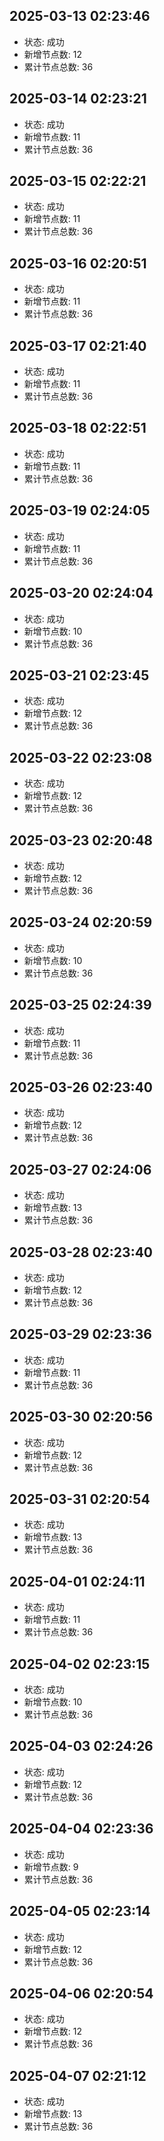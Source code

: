 
## 2025-03-13 02:23:46
- 状态: 成功
- 新增节点数: 12
- 累计节点总数: 36

## 2025-03-14 02:23:21
- 状态: 成功
- 新增节点数: 11
- 累计节点总数: 36

## 2025-03-15 02:22:21
- 状态: 成功
- 新增节点数: 11
- 累计节点总数: 36

## 2025-03-16 02:20:51
- 状态: 成功
- 新增节点数: 11
- 累计节点总数: 36

## 2025-03-17 02:21:40
- 状态: 成功
- 新增节点数: 11
- 累计节点总数: 36

## 2025-03-18 02:22:51
- 状态: 成功
- 新增节点数: 11
- 累计节点总数: 36

## 2025-03-19 02:24:05
- 状态: 成功
- 新增节点数: 11
- 累计节点总数: 36

## 2025-03-20 02:24:04
- 状态: 成功
- 新增节点数: 10
- 累计节点总数: 36

## 2025-03-21 02:23:45
- 状态: 成功
- 新增节点数: 12
- 累计节点总数: 36

## 2025-03-22 02:23:08
- 状态: 成功
- 新增节点数: 12
- 累计节点总数: 36

## 2025-03-23 02:20:48
- 状态: 成功
- 新增节点数: 12
- 累计节点总数: 36

## 2025-03-24 02:20:59
- 状态: 成功
- 新增节点数: 10
- 累计节点总数: 36

## 2025-03-25 02:24:39
- 状态: 成功
- 新增节点数: 11
- 累计节点总数: 36

## 2025-03-26 02:23:40
- 状态: 成功
- 新增节点数: 12
- 累计节点总数: 36

## 2025-03-27 02:24:06
- 状态: 成功
- 新增节点数: 13
- 累计节点总数: 36

## 2025-03-28 02:23:40
- 状态: 成功
- 新增节点数: 12
- 累计节点总数: 36

## 2025-03-29 02:23:36
- 状态: 成功
- 新增节点数: 11
- 累计节点总数: 36

## 2025-03-30 02:20:56
- 状态: 成功
- 新增节点数: 12
- 累计节点总数: 36

## 2025-03-31 02:20:54
- 状态: 成功
- 新增节点数: 13
- 累计节点总数: 36

## 2025-04-01 02:24:11
- 状态: 成功
- 新增节点数: 11
- 累计节点总数: 36

## 2025-04-02 02:23:15
- 状态: 成功
- 新增节点数: 10
- 累计节点总数: 36

## 2025-04-03 02:24:26
- 状态: 成功
- 新增节点数: 12
- 累计节点总数: 36

## 2025-04-04 02:23:36
- 状态: 成功
- 新增节点数: 9
- 累计节点总数: 36

## 2025-04-05 02:23:14
- 状态: 成功
- 新增节点数: 12
- 累计节点总数: 36

## 2025-04-06 02:20:54
- 状态: 成功
- 新增节点数: 12
- 累计节点总数: 36

## 2025-04-07 02:21:12
- 状态: 成功
- 新增节点数: 13
- 累计节点总数: 36

